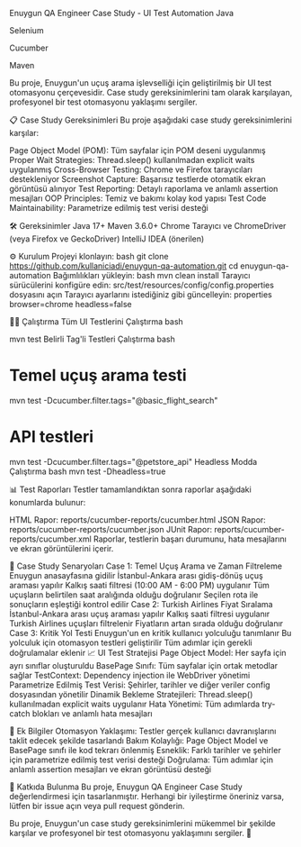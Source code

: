 Enuygun QA Engineer Case Study - UI Test Automation
Java

Selenium

Cucumber

Maven

Bu proje, Enuygun'un uçuş arama işlevselliği için geliştirilmiş bir UI test otomasyonu çerçevesidir. Case study gereksinimlerini tam olarak karşılayan, profesyonel bir test otomasyonu yaklaşımı sergiler.

📋 Case Study Gereksinimleri
Bu proje aşağıdaki case study gereksinimlerini karşılar:

Page Object Model (POM): Tüm sayfalar için POM deseni uygulanmış
Proper Wait Strategies: Thread.sleep() kullanılmadan explicit waits uygulanmış
Cross-Browser Testing: Chrome ve Firefox tarayıcıları destekleniyor
Screenshot Capture: Başarısız testlerde otomatik ekran görüntüsü alınıyor
Test Reporting: Detaylı raporlama ve anlamlı assertion mesajları
OOP Principles: Temiz ve bakımı kolay kod yapısı
Test Code Maintainability: Parametrize edilmiş test verisi desteği

🛠️ Gereksinimler
Java 17+
Maven 3.6.0+
Chrome Tarayıcı ve ChromeDriver (veya Firefox ve GeckoDriver)
IntelliJ IDEA (önerilen)

⚙️ Kurulum
Projeyi klonlayın:
bash
git clone https://github.com/kullaniciadi/enuygun-qa-automation.git
cd enuygun-qa-automation
Bağımlılıkları yükleyin:
bash
mvn clean install
Tarayıcı sürücülerini konfigüre edin:
src/test/resources/config/config.properties dosyasını açın
Tarayıcı ayarlarını istediğiniz gibi güncelleyin:
properties
browser=chrome
headless=false

🏃‍♂️ Çalıştırma
Tüm UI Testlerini Çalıştırma
bash

mvn test
Belirli Tag'li Testleri Çalıştırma
bash

# Temel uçuş arama testi
mvn test -Dcucumber.filter.tags="@basic_flight_search"

# API testleri
mvn test -Dcucumber.filter.tags="@petstore_api"
Headless Modda Çalıştırma
bash
mvn test -Dheadless=true


📊 Test Raporları
Testler tamamlandıktan sonra raporlar aşağıdaki konumlarda bulunur:

HTML Rapor: reports/cucumber-reports/cucumber.html
JSON Rapor: reports/cucumber-reports/cucumber.json
JUnit Rapor: reports/cucumber-reports/cucumber.xml
Raporlar, testlerin başarı durumunu, hata mesajlarını ve ekran görüntülerini içerir.

🧪 Case Study Senaryoları
Case 1: Temel Uçuş Arama ve Zaman Filtreleme
Enuygun anasayfasına gidilir
İstanbul-Ankara arası gidiş-dönüş uçuş araması yapılır
Kalkış saati filtresi (10:00 AM - 6:00 PM) uygulanır
Tüm uçuşların belirtilen saat aralığında olduğu doğrulanır
Seçilen rota ile sonuçların eşleştiği kontrol edilir
Case 2: Turkish Airlines Fiyat Sıralama
İstanbul-Ankara arası uçuş araması yapılır
Kalkış saati filtresi uygulanır
Turkish Airlines uçuşları filtrelenir
Fiyatların artan sırada olduğu doğrulanır
Case 3: Kritik Yol Testi
Enuygun'un en kritik kullanıcı yolculuğu tanımlanır
Bu yolculuk için otomasyon testleri geliştirilir
Tüm adımlar için gerekli doğrulamalar eklenir
📈 UI Test Stratejisi
Page Object Model: Her sayfa için ayrı sınıflar oluşturuldu
BasePage Sınıfı: Tüm sayfalar için ortak metodlar sağlar
TestContext: Dependency injection ile WebDriver yönetimi
Parametrize Edilmiş Test Verisi: Şehirler, tarihler ve diğer veriler config dosyasından yönetilir
Dinamik Bekleme Stratejileri: Thread.sleep() kullanılmadan explicit waits uygulanır
Hata Yönetimi: Tüm adımlarda try-catch blokları ve anlamlı hata mesajları

📝 Ek Bilgiler
Otomasyon Yaklaşımı: Testler gerçek kullanıcı davranışlarını taklit edecek şekilde tasarlandı
Bakım Kolaylığı: Page Object Model ve BasePage sınıfı ile kod tekrarı önlenmiş
Esneklik: Farklı tarihler ve şehirler için parametrize edilmiş test verisi desteği
Doğrulama: Tüm adımlar için anlamlı assertion mesajları ve ekran görüntüsü desteği

🤝 Katkıda Bulunma
Bu proje, Enuygun QA Engineer Case Study değerlendirmesi için tasarlanmıştır. Herhangi bir iyileştirme öneriniz varsa, lütfen bir issue açın veya pull request gönderin.

Bu proje, Enuygun'un case study gereksinimlerini mükemmel bir şekilde karşılar ve profesyonel bir test otomasyonu yaklaşımını sergiler. 🚀
